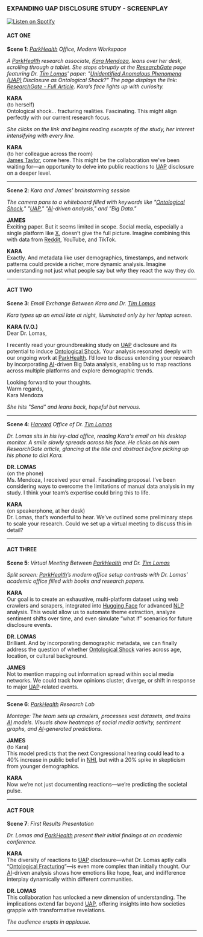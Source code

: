 ### **EXPANDING UAP DISCLOSURE STUDY - SCREENPLAY**

[![Listen on Spotify](https://img.shields.io/badge/Listen%20on%20Spotify-1DB954?logo=spotify&logoColor=white&style=for-the-badge)](https://open.spotify.com/show/11s0wEdbc8k3caT6xur57a)

#### **ACT ONE**

**Scene 1**: *[ParkHealth](/literary_products/encyclopedia/PARKHEALTH.md) Office, Modern Workspace*

*A [ParkHealth](/literary_products/encyclopedia/PARKHEALTH.md) research associate, [Kara Mendoza](/literary_products/encyclopedia/KARA_MENDOZA.md), leans over her desk, scrolling through a tablet. She stops abruptly at the [ResearchGate](/literary_products/encyclopedia/RESEARCHGATE.md) page featuring Dr. [Tim Lomas](/literary_products/encyclopedia/TIM_LOMAS.md)' paper: "[Unidentified Anomalous Phenomena (UAP)](/literary_products/encyclopedia/UAP.md) Disclosure as Ontological Shock?" The page displays the link: [ResearchGate - Full Article](https://www.researchgate.net/publication/380859422_Unidentified_Anomalous_Phenomena_UAP_disclosure_as_ontological_shock_Exploring_diversity_among_social_media_responses_to_a_congressional_UAP_hearing). Kara’s face lights up with curiosity.*

**KARA**  
(to herself)  
Ontological shock... fracturing realities. Fascinating. This might align perfectly with our current research focus.

*She clicks on the link and begins reading excerpts of the study, her interest intensifying with every line.*

**KARA**  
(to her colleague across the room)  
[James Taylor](/literary_products/encyclopedia/JAMES_TAYLOR.md), come here. This might be the collaboration we've been waiting for—an opportunity to delve into public reactions to [UAP](/literary_products/encyclopedia/UAP.md) disclosure on a deeper level.

---

**Scene 2**: *Kara and James’ brainstorming session*

*The camera pans to a whiteboard filled with keywords like "[Ontological Shock](/literary_products/encyclopedia/ONTOLOGICAL_SHOCK.md)," "[UAP](/literary_products/encyclopedia/UAP.md)," "[AI](/literary_products/encyclopedia/AI.md)-driven analysis," and "Big Data."*

**JAMES**  
Exciting paper. But it seems limited in scope. Social media, especially a single platform like [X](/literary_products/encyclopedia/X_ANALYSIS.md), doesn’t give the full picture. Imagine combining this with data from [Reddit](/literary_products/encyclopedia/REDDIT.md), YouTube, and TikTok.

**KARA**  
Exactly. And metadata like user demographics, timestamps, and network patterns could provide a richer, more dynamic analysis. Imagine understanding not just what people say but *why* they react the way they do.

---

#### **ACT TWO**

**Scene 3**: *Email Exchange Between Kara and Dr. [Tim Lomas](/literary_products/encyclopedia/TIM_LOMAS.md)*

*Kara types up an email late at night, illuminated only by her laptop screen.*

**KARA (V.O.)**  
Dear Dr. Lomas,  

I recently read your groundbreaking study on [UAP](/literary_products/encyclopedia/UAP.md) disclosure and its potential to induce [Ontological Shock](/literary_products/encyclopedia/ONTOLOGICAL_SHOCK.md). Your analysis resonated deeply with our ongoing work at [ParkHealth](/literary_products/encyclopedia/PARKHEALTH.md). I’d love to discuss extending your research by incorporating [AI](/literary_products/encyclopedia/AI.md)-driven Big Data analysis, enabling us to map reactions across multiple platforms and explore demographic trends.  

Looking forward to your thoughts.  
Warm regards,  
Kara Mendoza  

*She hits "Send" and leans back, hopeful but nervous.*

---

**Scene 4**: *[Harvard](/literary_products/encyclopedia/HARVARD.md) Office of Dr. [Tim Lomas](/literary_products/encyclopedia/TIM_LOMAS.md)*

*Dr. Lomas sits in his ivy-clad office, reading Kara's email on his desktop monitor. A smile slowly spreads across his face. He clicks on his own ResearchGate article, glancing at the title and abstract before picking up his phone to dial Kara.*

**DR. LOMAS**  
(on the phone)  
Ms. Mendoza, I received your email. Fascinating proposal. I’ve been considering ways to overcome the limitations of manual data analysis in my study. I think your team’s expertise could bring this to life.

**KARA**  
(on speakerphone, at her desk)  
Dr. Lomas, that’s wonderful to hear. We’ve outlined some preliminary steps to scale your research. Could we set up a virtual meeting to discuss this in detail?

---

#### **ACT THREE**

**Scene 5**: *Virtual Meeting Between [ParkHealth](/literary_products/encyclopedia/PARKHEALTH.md) and Dr. [Tim Lomas](/literary_products/encyclopedia/TIM_LOMAS.md)*

*Split screen: [ParkHealth](/literary_products/encyclopedia/PARKHEALTH.md)’s modern office setup contrasts with Dr. Lomas’ academic office filled with books and research papers.*

**KARA**  
Our goal is to create an exhaustive, multi-platform dataset using web crawlers and scrapers, integrated into [Hugging Face](/literary_products/encyclopedia/HUGGING_FACE.md) for advanced [NLP](/literary_products/encyclopedia/NLP.md) analysis. This would allow us to automate theme extraction, analyze sentiment shifts over time, and even simulate “what if” scenarios for future disclosure events.

**DR. LOMAS**  
Brilliant. And by incorporating demographic metadata, we can finally address the question of whether [Ontological Shock](/literary_products/encyclopedia/ONTOLOGICAL_SHOCK.md) varies across age, location, or cultural background.

**JAMES**  
Not to mention mapping out information spread within social media networks. We could track how opinions cluster, diverge, or shift in response to major [UAP](/literary_products/encyclopedia/UAP.md)-related events.

---

**Scene 6**: *[ParkHealth](/literary_products/encyclopedia/PARKHEALTH.md) Research Lab*

*Montage: The team sets up crawlers, processes vast datasets, and trains [AI](/literary_products/encyclopedia/AI.md) models. Visuals show heatmaps of social media activity, sentiment graphs, and [AI](/literary_products/encyclopedia/AI.md)-generated predictions.*

**JAMES**  
(to Kara)  
This model predicts that the next Congressional hearing could lead to a 40% increase in public belief in [NHI](/literary_products/encyclopedia/NHI.md), but with a 20% spike in skepticism from younger demographics.

**KARA**  
Now we’re not just documenting reactions—we’re predicting the societal pulse.

---

#### **ACT FOUR**

**Scene 7**: *First Results Presentation*

*Dr. Lomas and [ParkHealth](/literary_products/encyclopedia/PARKHEALTH.md) present their initial findings at an academic conference.*

**KARA**  
The diversity of reactions to [UAP](/literary_products/encyclopedia/UAP.md) disclosure—what Dr. Lomas aptly calls “[Ontological Fracturing](/literary_products/encyclopedia/ONTOLOGICAL_SHOCK.md)”—is even more complex than initially thought. Our [AI](/literary_products/encyclopedia/AI.md)-driven analysis shows how emotions like hope, fear, and indifference interplay dynamically within different communities.

**DR. LOMAS**  
This collaboration has unlocked a new dimension of understanding. The implications extend far beyond [UAP](/literary_products/encyclopedia/UAP.md), offering insights into how societies grapple with transformative revelations.

*The audience erupts in applause.*

---
